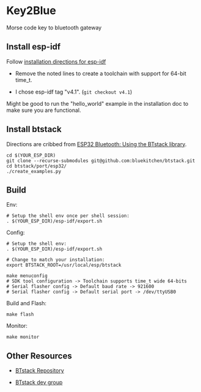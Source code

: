 # Key2Blue

Morse code key to bluetooth gateway

## Install esp-idf

Follow [installation directions for esp-idf](https://docs.espressif.com/projects/esp-idf/en/latest/esp32/get-started/index.html#installation-step-by-step)

- Remove the noted lines to create a toolchain with support for 64-bit
  time_t.
  
- I chose esp-idf tag "v4.1". (`git checkout v4.1`)

Might be good to run the "hello_world" example in the installation doc
to make sure you are functional.

## Install btstack

Directions are cribbed from [ESP32 Bluetooth: Using the BTstack library](https://techtutorialsx.com/2017/07/08/esp32-bluetooth-using-the-btstack-library/).

    cd $(YOUR_ESP_DIR)
    git clone --recurse-submodules git@github.com:bluekitchen/btstack.git
    cd btstack/port/esp32/
    ./create_examples.py

## Build

Env:

    # Setup the shell env once per shell session:
    . $(YOUR_ESP_DIR)/esp-idf/export.sh

Config:

    # Setup the shell env:
    . $(YOUR_ESP_DIR)/esp-idf/export.sh
    
    # Change to match your installation:
    export BTSTACK_ROOT=/usr/local/esp/btstack

    make menuconfig
    # SDK tool configuration -> Toolchain supports time_t wide 64-bits
    # Serial flasher config -> Default baud rate -> 921600
    # Serial flasher config -> Default serial port -> /dev/ttyUSB0

Build and Flash:

    make flash
    
Monitor:

    make monitor


## Other Resources

* [BTstack Repository](https://github.com/bluekitchen/btstack)

* [BTstack dev group](https://groups.google.com/g/btstack-dev/)

